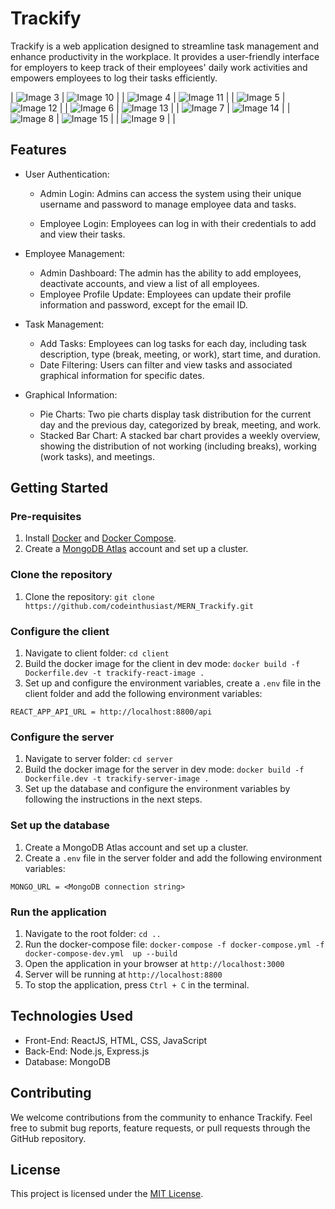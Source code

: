 
# Trackify

Trackify is a web application designed to streamline task management and enhance productivity in the workplace. It provides a user-friendly interface for employers to keep track of their employees' daily work activities and empowers employees to log their tasks efficiently.

| ![Image 3](https://github.com/rishavchanda/Trackify/assets/64485885/e1f89b04-2788-45b0-abc2-9dec616669e2) | ![Image 10](https://github.com/rishavchanda/Trackify/assets/64485885/c0abba0e-84d3-4299-9325-56c40d4b027b) |
| ![Image 4](https://github.com/rishavchanda/Trackify/assets/64485885/27fce475-a52f-4f1f-91f4-228a5a4b08ab) | ![Image 11](https://github.com/rishavchanda/Trackify/assets/64485885/df1d5cf4-b623-4c78-9fe4-4744ca271320) |
| ![Image 5](https://github.com/rishavchanda/Trackify/assets/64485885/39f9083d-61cb-462d-ba85-040679f598b3) | ![Image 12](https://github.com/rishavchanda/Trackify/assets/64485885/2b308d4e-c9a2-4384-9eee-0d1c45236ba5) |
| ![Image 6](https://github.com/rishavchanda/Trackify/assets/64485885/80df62ef-02f0-4edc-8019-666a29a26a7c) | ![Image 13](https://github.com/rishavchanda/Trackify/assets/64485885/4ec48929-8ad4-499b-b337-0b5cd68aadf8) |
| ![Image 7](https://github.com/rishavchanda/Trackify/assets/64485885/d9dd8674-6bc0-4e8a-a9fd-46fb721a4e62) | ![Image 14](https://github.com/rishavchanda/Trackify/assets/64485885/343b8f3d-7fce-4bb7-8190-799a406dc460) |
| ![Image 8](https://github.com/rishavchanda/Trackify/assets/64485885/c951188e-20d4-4ce8-98ce-8c11f4dd507e) | ![Image 15](https://github.com/rishavchanda/Trackify/assets/64485885/73e4747d-f5bc-49f7-95dc-272837910da2) |
| ![Image 9](https://github.com/rishavchanda/Trackify/assets/64485885/abcf8e67-27ac-4691-a856-b76b3ae3e9db) |                                         |



## Features

- User Authentication:

  - Admin Login: Admins can access the system using their unique username and password to manage employee data and tasks.

  - Employee Login: Employees can log in with their credentials to add and view their tasks.

- Employee Management:

  - Admin Dashboard: The admin has the ability to add employees, deactivate accounts, and view a list of all employees.
  - Employee Profile Update: Employees can update their profile information and password, except for the email ID.

- Task Management:
  - Add Tasks: Employees can log tasks for each day, including task description, type (break, meeting, or work), start time, and duration.
  - Date Filtering: Users can filter and view tasks and associated graphical information for specific dates.
- Graphical Information:
  - Pie Charts: Two pie charts display task distribution for the current day and the previous day, categorized by break, meeting, and work.
  - Stacked Bar Chart: A stacked bar chart provides a weekly overview, showing the distribution of not working (including breaks), working (work tasks), and meetings.

## Getting Started

### Pre-requisites

1. Install [Docker](https://docs.docker.com/get-docker/) and [Docker Compose](https://docs.docker.com/compose/install/).
2. Create a [MongoDB Atlas](https://www.mongodb.com/cloud/atlas) account and set up a cluster.

### Clone the repository

1. Clone the repository: `git clone https://github.com/codeinthusiast/MERN_Trackify.git`

### Configure the client

1. Navigate to client folder: `cd client`
2. Build the docker image for the client in dev mode: `docker build -f Dockerfile.dev -t trackify-react-image .`
3. Set up and configure the environment variables, create a `.env` file in the client folder and add the following environment variables:

```
REACT_APP_API_URL = http://localhost:8800/api
```

### Configure the server

1. Navigate to server folder: `cd server`
2. Build the docker image for the server in dev mode: `docker build -f Dockerfile.dev -t trackify-server-image .`
3. Set up the database and configure the environment variables by following the instructions in the next steps.

### Set up the database

1. Create a MongoDB Atlas account and set up a cluster.
2. Create a `.env` file in the server folder and add the following environment variables:

```
MONGO_URL = <MongoDB connection string>
```

### Run the application

1. Navigate to the root folder: `cd ..`
2. Run the docker-compose file: `docker-compose -f docker-compose.yml -f docker-compose-dev.yml  up --build`
3. Open the application in your browser at `http://localhost:3000`
4. Server will be running at `http://localhost:8800`
5. To stop the application, press `Ctrl + C` in the terminal.

## Technologies Used

- Front-End: ReactJS, HTML, CSS, JavaScript
- Back-End: Node.js, Express.js
- Database: MongoDB

## Contributing

We welcome contributions from the community to enhance Trackify. Feel free to submit bug reports, feature requests, or pull requests through the GitHub repository.

## License

This project is licensed under the [MIT License](https://opensource.org/licenses/MIT).

